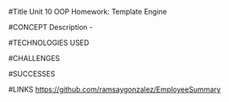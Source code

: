 #Title
Unit 10 OOP Homework: Template Engine

#CONCEPT
Description - 


#TECHNOLOGIES USED


#CHALLENGES


#SUCCESSES


#LINKS
https://github.com/ramsaygonzalez/EmployeeSummary 